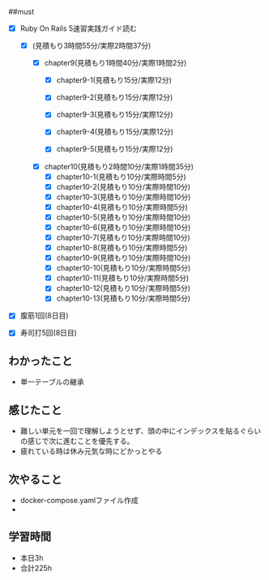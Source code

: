 ##must
- [x] Ruby On Rails 5速習実践ガイド読む
   - [x] (見積もり3時間55分/実際2時間37分)
  
     - [x] chapter9(見積もり1時間40分/実際1時間2分)
       - [x] chapter9-1(見積もり15分/実際12分)
       - [x] chapter9-2(見積もり15分/実際12分)
       - [x] chapter9-3(見積もり15分/実際12分)
       - [x] chapter9-4(見積もり15分/実際12分)
       - [x] chapter9-5(見積もり15分/実際12分)
       
  
     - [x] chapter10(見積もり2時間10分/実際1時間35分)
        - [x] chapter10-1(見積もり10分/実際時間5分)
        - [x] chapter10-2(見積もり10分/実際時間10分)
        - [x] chapter10-3(見積もり10分/実際時間10分)
        - [x] chapter10-4(見積もり10分/実際時間5分)
        - [x] chapter10-5(見積もり10分/実際時間10分)
        - [x] chapter10-6(見積もり10分/実際時間10分)
        - [x] chapter10-7(見積もり10分/実際時間10分)
        - [x] chapter10-8(見積もり10分/実際時間5分)
        - [x] chapter10-9(見積もり10分/実際時間10分)
        - [x] chapter10-10(見積もり10分/実際時間5分)
        - [x] chapter10-11(見積もり10分/実際時間5分)
        - [x] chapter10-12(見積もり10分/実際時間5分)
        - [x] chapter10-13(見積もり10分/実際時間5分)
     
- [x] 腹筋1回(8日目)
- [x] 寿司打5回(8日目)




## わかったこと
-  単一テーブルの継承


## 感じたこと
  - 難しい単元を一回で理解しようとせず、頭の中にインデックスを貼るぐらいの感じで次に進むことを優先する。
  - 疲れている時は休み元気な時にどかっとやる
    
## 次やること
  - docker-compose.yamlファイル作成
  - 
 

## 学習時間
  - 本日3h
  - 合計225h
